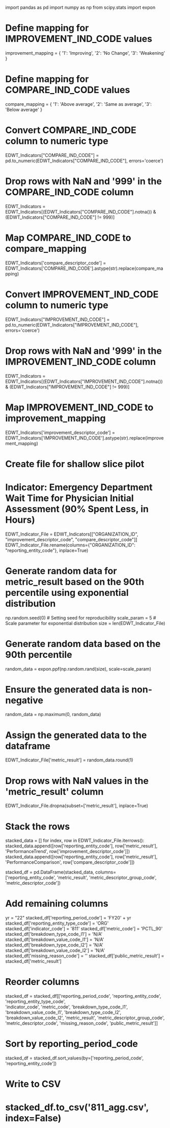 import pandas as pd
import numpy as np
from scipy.stats import expon

# Define mapping for IMPROVEMENT_IND_CODE values
improvement_mapping = {
    '1': 'Improving',
    '2': 'No Change',
    '3': 'Weakening'
}

# Define mapping for COMPARE_IND_CODE values
compare_mapping = {
    '1': 'Above average',
    '2': 'Same as average',
    '3': 'Below average'
}

# Convert COMPARE_IND_CODE column to numeric type
EDWT_Indicators["COMPARE_IND_CODE"] = pd.to_numeric(EDWT_Indicators["COMPARE_IND_CODE"], errors='coerce')

# Drop rows with NaN and '999' in the COMPARE_IND_CODE column
EDWT_Indicators = EDWT_Indicators[(EDWT_Indicators["COMPARE_IND_CODE"].notna()) & (EDWT_Indicators["COMPARE_IND_CODE"] != 999)]

# Map COMPARE_IND_CODE to compare_mapping
EDWT_Indicators['compare_descriptor_code'] = EDWT_Indicators['COMPARE_IND_CODE'].astype(str).replace(compare_mapping)

# Convert IMPROVEMENT_IND_CODE column to numeric type
EDWT_Indicators["IMPROVEMENT_IND_CODE"] = pd.to_numeric(EDWT_Indicators["IMPROVEMENT_IND_CODE"], errors='coerce')

# Drop rows with NaN and '999' in the IMPROVEMENT_IND_CODE column
EDWT_Indicators = EDWT_Indicators[(EDWT_Indicators["IMPROVEMENT_IND_CODE"].notna()) & (EDWT_Indicators["IMPROVEMENT_IND_CODE"] != 999)]

# Map IMPROVEMENT_IND_CODE to improvement_mapping
EDWT_Indicators['improvement_descriptor_code'] = EDWT_Indicators['IMPROVEMENT_IND_CODE'].astype(str).replace(improvement_mapping)

# Create file for shallow slice pilot
# Indicator: Emergency Department Wait Time for Physician Initial Assessment (90% Spent Less, in Hours)
EDWT_Indicator_File = EDWT_Indicators[["ORGANIZATION_ID", "improvement_descriptor_code", "compare_descriptor_code"]]
EDWT_Indicator_File.rename(columns={"ORGANIZATION_ID": "reporting_entity_code"}, inplace=True)

# Generate random data for metric_result based on the 90th percentile using exponential distribution
np.random.seed(0)  # Setting seed for reproducibility
scale_param = 5  # Scale parameter for exponential distribution
size = len(EDWT_Indicator_File)

# Generate random data based on the 90th percentile
random_data = expon.ppf(np.random.rand(size), scale=scale_param)

# Ensure the generated data is non-negative
random_data = np.maximum(0, random_data)

# Assign the generated data to the dataframe
EDWT_Indicator_File['metric_result'] = random_data.round(1)

# Drop rows with NaN values in the 'metric_result' column
EDWT_Indicator_File.dropna(subset=['metric_result'], inplace=True)

# Stack the rows
stacked_data = []
for index, row in EDWT_Indicator_File.iterrows():
    stacked_data.append([row['reporting_entity_code'], row['metric_result'], 'PerformanceTrend', row['improvement_descriptor_code']])
    stacked_data.append([row['reporting_entity_code'], row['metric_result'], 'PerformanceComparison', row['compare_descriptor_code']])

stacked_df = pd.DataFrame(stacked_data, columns=['reporting_entity_code', 'metric_result', 'metric_descriptor_group_code', 'metric_descriptor_code'])

# Add remaining columns
yr = "22"
stacked_df['reporting_period_code'] = 'FY20' + yr
stacked_df['reporting_entity_type_code'] = 'ORG'
stacked_df['indicator_code'] = '811'
stacked_df['metric_code'] = 'PCTL_90'
stacked_df['breakdown_type_code_l1'] = 'N/A'
stacked_df['breakdown_value_code_l1'] = 'N/A'
stacked_df['breakdown_type_code_l2'] = 'N/A'
stacked_df['breakdown_value_code_l2'] = 'N/A'
stacked_df['missing_reason_code'] = ''
stacked_df['public_metric_result'] = stacked_df['metric_result']

# Reorder columns
stacked_df = stacked_df[['reporting_period_code', 'reporting_entity_code', 'reporting_entity_type_code', \
                    'indicator_code', 'metric_code', 'breakdown_type_code_l1', 'breakdown_value_code_l1', 'breakdown_type_code_l2', \
                   'breakdown_value_code_l2', 'metric_result', 'metric_descriptor_group_code', \
                   'metric_descriptor_code', 'missing_reason_code', 'public_metric_result']]

# Sort by reporting_period_code
stacked_df = stacked_df.sort_values(by=['reporting_period_code', 'reporting_entity_code'])

# Write to CSV
# stacked_df.to_csv('811_agg.csv', index=False)
